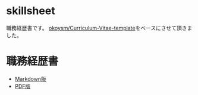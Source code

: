 # skillsheet
職務経歴書です。
[okoysm/Curriculum-Vitae-template](https://github.com/okoysm/Curriculum-Vitae-template)をベースにさせて頂きました。

# 職務経歴書

- [Markdown版](https://github.com/h-oikawa-jp/skillsheet/blob/master/skillsheet.md)
- [PDF版](https://gitprint.com/h-oikawa-jp/skillsheet/blob/master/skillsheet.md)
